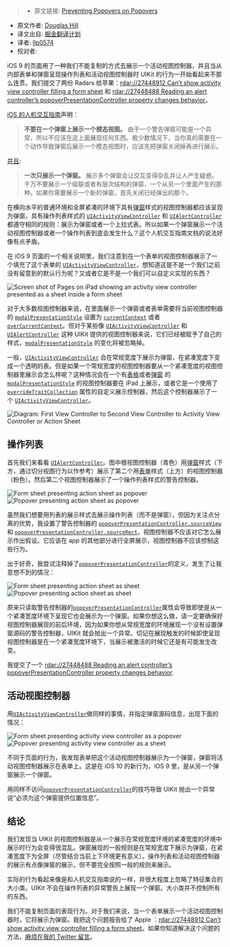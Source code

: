 > * 原文链接: [Preventing Popovers on Popovers
](https://pspdfkit.com/blog/2016/popovers-on-popovers/)
* 原文作者: [Douglas Hill](https://twitter.com/qdoug)
* 译文出自: [掘金翻译计划](https://github.com/xitu/gold-miner)
* 译者:  [llp0574](https://github.com/llp0574)
* 校对者:


iOS 9 的页面用了一种我们不能复制的方式去展示一个活动视图控制器，并且当从内部表单和弹窗呈现操作列表和活动视图控制器时 UIKit 的行为一开始看起来不那么连贯。我们提交了两份 Radars 给苹果：[rdar://27448912 Can’t show activity view controller filling a form sheet](http://openradar.appspot.com/27448912) 和 [rdar://27448488 Reading an alert controller’s popoverPresentationController property changes behavior](http://openradar.appspot.com/27448488)。

[iOS 的人机交互指南](https://developer.apple.com/ios/human-interface-guidelines/interaction/modality/)声明：

> **不要在一个弹窗上展示一个模态视图。** 由于一个警告弹窗可能是一个异常，所以不应该在这上面展现任何东西。极少数情况下，当你真的需要在一个动作导致弹窗后展示一个模态视图时，应该先把弹窗关闭掉再进行展示。

[并且](https://developer.apple.com/ios/human-interface-guidelines/ui-views/popovers/):

> **一次只展示一个弹窗。** 展示多个弹窗会让交互变得杂乱并让人产生疑惑。千万不要展示一个级联或者有层次结构的弹窗，一个从另一个里面产生的那种。如果你需要展示一个新的弹窗，首先关闭已经弹出的那个。

在横向水平的普通环境和全屏紧凑的环境下具有[弹窗](https://developer.apple.com/reference/uikit/uimodalpresentationstyle/1621382-popover)样式的视图控制器都应该呈现为弹窗。具有操作列表样式的 [`UIActivityViewController`](https://developer.apple.com/reference/uikit/uiactivityviewcontroller) 和 [`UIAlertController`](https://developer.apple.com/reference/uikit/uialertcontroller) 都遵守相同的规则：展示为弹窗或者一个上拉式表。所以如果一个弹窗展示一个活动视图控制器或者一个操作列表到底会发生什么？这个人机交互指南文档的说法好像有点矛盾。

在 iOS 9 页面的一个相关说明里，我们注意到在一个表单的视图控制器展示了一个填充了这个表单的 [`UIActivityViewController`](https://developer.apple.com/reference/uikit/uiactivityviewcontroller)，想知道这是不是一个我们之前没有留意到的默认行为呢？又或者它是不是一个我们可以自定义实现的东西？

![Screen shot of Pages on iPad showing an activity view controller presented as a sheet inside a form sheet](https://pspdfkit.com/images/blog/2016/popovers-on-popovers/pages-sheet-in-form-sheet-59e3007e.jpg)

对于大多数视图控制器来说，在里面展示一个弹窗或者表单需要将当前视图控制器的 [`modalPresentationStyle`](https://developer.apple.com/reference/uikit/uimodalpresentationstyle) 设置为 [`currentContext`](https://developer.apple.com/reference/uikit/uimodalpresentationstyle/1621493-currentcontext) 或者 [`overCurrentContext`](https://developer.apple.com/reference/uikit/uimodalpresentationstyle/1621507-overcurrentcontext)。但对于某些像 [`UIActivityViewController`](https://developer.apple.com/reference/uikit/uiactivityviewcontroller) 和 [`UIAlertController`](https://developer.apple.com/reference/uikit/uialertcontroller) 这种 UIKit 提供的视图控制器来说，它们已经被赋予了自己的样式，[`modalPresentationStyle`](https://developer.apple.com/reference/uikit/uimodalpresentationstyle) 的变化将被忽略掉。

一般，[`UIActivityViewController`](https://developer.apple.com/reference/uikit/uiactivityviewcontroller) 会在常规宽度下展示为弹窗，在紧凑宽度下变成一个透明的表。但是如果一个常规宽度的视图控制器要从一个紧凑宽度的视图控制器里展示会怎么样呢？这种情况会在一个有[表格](https://developer.apple.com/reference/uikit/uimodalpresentationstyle/1621491-formsheet)或者[弹窗](https://developer.apple.com/reference/uikit/uimodalpresentationstyle/1621382-popover) 的 [`modalPresentationStyle`](https://developer.apple.com/reference/uikit/uimodalpresentationstyle) 的视图控制器要在 iPad 上展示，或者它是一个使用了 [`overrideTraitCollection`](https://developer.apple.com/reference/uikit/uipresentationcontroller/1618335-overridetraitcollection) 属性的自定义展示控制器，然后这个控制器展示了一个 [`UIActivityViewController`](https://developer.apple.com/reference/uikit/uiactivityviewcontroller)。

![Diagram: First View Controller to Second View Controller to Activity View Controller or Action Sheet](https://pspdfkit.com/images/blog/2016/popovers-on-popovers/diagram-23ed42d7.png)

## 操作列表

首先我们来看看 [`UIAlertController`](https://developer.apple.com/reference/uikit/uialertcontroller)。图中根视图控制器（青色）用[弹窗](https://developer.apple.com/reference/uikit/uimodalpresentationstyle/1621382-popover)样式（下方，通过切分视图行为以作参考）展示了第二个用[表单](https://developer.apple.com/reference/uikit/uimodalpresentationstyle/1621491-formsheet)样式（上方）的视图控制器（粉色）。然后第二个视图控制器展示了一个操作列表样式的警告控制器。

![Form sheet presenting action sheet as popover](https://pspdfkit.com/images/blog/2016/popovers-on-popovers/form-sheet-action-popover-c90794ab.jpg) ![Popover presenting action sheet as popover](https://pspdfkit.com/images/blog/2016/popovers-on-popovers/popover-action-popover-fca43393.jpg)

虽然我们想要用列表的展示样式去展示操作列表（而不是弹窗），但因为关注点分离的优势，我设置了警告控制器的 [`popoverPresentationController.sourceView`](https://developer.apple.com/reference/uikit/uipopoverpresentationcontroller/1622313-sourceview) 和 [`popoverPresentationController.sourceRect`](https://developer.apple.com/reference/uikit/uipopoverpresentationcontroller/1622324-sourcerect)，视图控制器不应该对它怎么展示作出假设。它应该在 app 的其他部分进行全屏展示，视图控制器不应该控制这些行为。

出于好奇，我尝试注释掉了[`popoverPresentationController`](https://developer.apple.com/reference/uikit/uiviewcontroller/1621428-popoverpresentationcontroller)的定义，发生了让我意想不到的情况：

![Form sheet presenting action sheet as sheet](https://pspdfkit.com/images/blog/2016/popovers-on-popovers/form-sheet-action-sheet-38753715.jpg) ![Popover presenting action sheet as sheet](https://pspdfkit.com/images/blog/2016/popovers-on-popovers/popover-action-sheet-2b011d4f.jpg)

原来只读取警告控制器的[`popoverPresentationController`](https://developer.apple.com/reference/uikit/uiviewcontroller/1621428-popoverpresentationcontroller)属性会导致即使是从一个紧凑宽度环境下呈现它也会展示为一个弹窗。如果你想这么做，请一定要确保好视图控制器展现的前后环境，因为如果你想从常规宽度的环境展现一个没有设置弹窗源码的警告控制器，UIKit 就会抛出一个异常。切记在展现触发的时候即使呈现视图控制器是在一个紧凑宽度环境下，当展示被激活的时候它还是有可能发生改变。

我提交了一个 [rdar://27448488 Reading an alert controller’s popoverPresentationController property changes behavior](http://openradar.appspot.com/27448488).

## 活动视图控制器

用[`UIActivityViewController`](https://developer.apple.com/reference/uikit/uiactivityviewcontroller)做同样的事情，并指定弹窗源码信息，出现下面的情况：

![Form sheet presenting activity view controller as a popover](https://pspdfkit.com/images/blog/2016/popovers-on-popovers/form-sheet-activity-318dfc25.jpg) ![Popover presenting activity view controller as a sheet](https://pspdfkit.com/images/blog/2016/popovers-on-popovers/popover-activity-4bde59d8.jpg)

不同于页面的行为，我发现表单把这个活动视图控制器展示为一个弹窗，弹窗将活动视图控制器展示在表单上。这是在 iOS 10 的新行为，iOS 9 里，是从另一个弹窗展示一个弹窗。

用同样不访问[`popoverPresentationController`](https://developer.apple.com/reference/uikit/uiviewcontroller/1621428-popoverpresentationcontroller)的技巧导致 UIKit 抛出一个异常说“必须为这个弹窗提供位置信息”。

## 结论

我们发现当 UIKit 的视图控制器是从一个展示在常规宽度环境的紧凑宽度的环境中展示时行为会变得很混乱。弹窗展现的一般规则是在常规宽度下展示为弹窗，在紧凑宽度下为全屏（尽管结合当前上下环境更有意义）。操作列表和活动视图控制器的展示有点像弹窗的展示，但不要完全按照一般的规则来展示。

实际的行为看起来像是和人机交互指南说的一样，并很大程度上忽略了特征集合的大小类。UIKit 不会在操作列表的异常警告上展现一个弹窗。大小类并不控制所有的东西。

我们不能复制页面的表现行为。对于我们来说，当一个表单展示一个活动视图控制器时，它将展示为弹窗。我把这个问题报告给了 Apple ：[rdar://27448912 Can’t show activity view controller filling a form sheet](http://openradar.appspot.com/27448912)。如果你知道解决这个问题的方法，[麻烦在我的 Twitter 留言](https://twitter.com/qdoug)。
